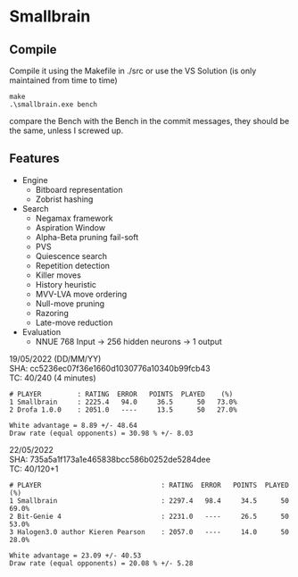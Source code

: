 # Smallbrain

## Compile

Compile it using the Makefile in ./src or use the VS Solution (is only maintained from time to time)<br>
```
make
.\smallbrain.exe bench
```
compare the Bench with the Bench in the commit messages, they should be <br>
the same, unless I screwed up.

## Features
* Engine
  * Bitboard representation
  * Zobrist hashing
* Search
  * Negamax framework
  * Aspiration Window
  * Alpha-Beta pruning fail-soft
  * PVS
  * Quiescence search
  * Repetition detection
  * Killer moves
  * History heuristic
  * MVV-LVA move ordering
  * Null-move pruning
  * Razoring
  * Late-move reduction
* Evaluation
  * NNUE 768 Input -> 256 hidden neurons -> 1 output

19/05/2022 (DD/MM/YY) <br>
SHA: cc5236ec07f36e1660d1030776a10340b99fcb43<br>
TC: 40/240 (4 minutes) <br>

    # PLAYER         : RATING  ERROR   POINTS  PLAYED    (%)
    1 Smallbrain     : 2225.4   94.0     36.5      50   73.0%
    2 Drofa 1.0.0    : 2051.0   ----     13.5      50   27.0%

    White advantage = 8.89 +/- 48.64
    Draw rate (equal opponents) = 30.98 % +/- 8.03

22/05/2022<br>
SHA: 735a5a1f173a1e465838bcc586b0252de5284dee<br>
TC: 40/120+1 <br>

    # PLAYER                              : RATING  ERROR   POINTS  PLAYED    (%)
    1 Smallbrain                          : 2297.4   98.4     34.5      50   69.0%
    2 Bit-Genie 4                         : 2231.0   ----     26.5      50   53.0%
    3 Halogen3.0 author Kieren Pearson    : 2057.0   ----     14.0      50   28.0%
    
    White advantage = 23.09 +/- 40.53
    Draw rate (equal opponents) = 20.08 % +/- 5.28
